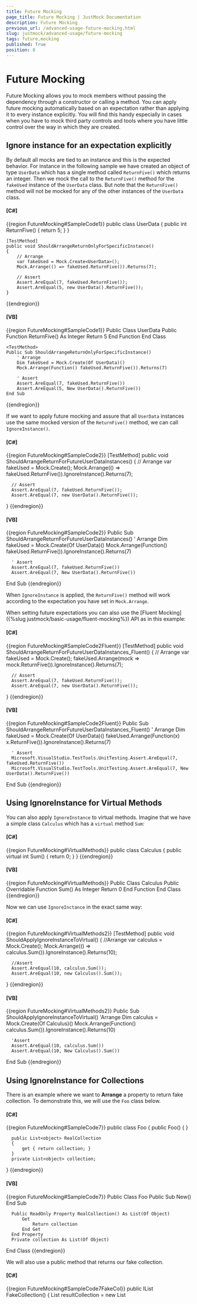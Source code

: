 ```yaml
---
title: Future Mocking
page_title: Future Mocking | JustMock Documentation
description: Future Mocking
previous_url: /advanced-usage-future-mocking.html
slug: justmock/advanced-usage/future-mocking
tags: future,mocking
published: True
position: 8
---
```


# Future Mocking

Future Mocking allows you to mock members without passing the dependency through a constructor or calling a method. You can apply future mocking automatically based on an expectation rather than applying it to every instance explicitly. You will find this handy especially in cases when you have to mock third party controls and tools where you have little control over the way in which they are created.

## Ignore instance for an expectation explicitly

By default all mocks are tied to an instance and this is the expected behavior. For instance in the following sample we have created an object of type `UserData` which has a single method called `ReturnFive()` which returns an integer. Then we mock the call to the `ReturnFive()` method for the `fakeUsed` instance of the `UserData` class. But note that the `ReturnFive()` method will not be mocked for any of the other instances of the `UserData` class.

  #### __[C#]__

  {{region FutureMocking#SampleCode1}}
    public class UserData
    {
        public int ReturnFive()
        {
            return 5;
        }
    }

    [TestMethod]
    public void ShouldArrangeReturnOnlyForSpecificInstance()
    {
        // Arrange
        var fakeUsed = Mock.Create<UserData>();
        Mock.Arrange(() => fakeUsed.ReturnFive()).Returns(7);

        // Assert
        Assert.AreEqual(7, fakeUsed.ReturnFive());
        Assert.AreEqual(5, new UserData().ReturnFive());    
    }
  {{endregion}}

  #### __[VB]__

  {{region FutureMocking#SampleCode1}}
    Public Class UserData
        Public Function ReturnFive() As Integer
            Return 5
        End Function
    End Class

    <TestMethod>
    Public Sub ShouldArrangeReturnOnlyForSpecificInstance()
        ' Arrange
        Dim fakeUsed = Mock.Create(Of UserData)()
        Mock.Arrange(Function() fakeUsed.ReturnFive()).Returns(7)

        ' Assert
        Assert.AreEqual(7, fakeUsed.ReturnFive())
        Assert.AreEqual(5, New UserData().ReturnFive())
    End Sub
  {{endregion}}

If we want to apply future mocking and assure that all `UserData` instances use the same mocked version of the `ReturnFive()` method, we can call `IgnoreInstance()`.

  #### __[C#]__

  {{region FutureMocking#SampleCode2}}
  [TestMethod]
  public void ShouldArrangeReturnForFutureUserDataInstances()
  {
      // Arrange
      var fakeUsed = Mock.Create<UserData>();
      Mock.Arrange(() => fakeUsed.ReturnFive()).IgnoreInstance().Returns(7);

      // Assert
      Assert.AreEqual(7, fakeUsed.ReturnFive());
      Assert.AreEqual(7, new UserData().ReturnFive());
  }
  {{endregion}}

  #### __[VB]__

  {{region FutureMocking#SampleCode2}}
  <TestMethod>
  Public Sub ShouldArrangeReturnForFutureUserDataInstances()
      ' Arrange
      Dim fakeUsed = Mock.Create(Of UserData)()
      Mock.Arrange(Function() fakeUsed.ReturnFive()).IgnoreInstance().Returns(7)

      ' Assert
      Assert.AreEqual(7, fakeUsed.ReturnFive())
      Assert.AreEqual(7, New UserData().ReturnFive())
  End Sub
  {{endregion}}

When `IgnoreInstance` is applied, the `ReturnFive()` method will work according to the expectation you have set in `Mock.Arrange`.

When setting future expectations you can also use the [Fluent Mocking]({%slug justmock/basic-usage/fluent-mocking%}) API as in this example:

  #### __[C#]__

  {{region FutureMocking#SampleCode2Fluent}}
  [TestMethod]
  public void ShouldArrangeReturnForFutureUserDataInstances_Fluent()
  {
      // Arrange
      var fakeUsed = Mock.Create<UserData>();
      fakeUsed.Arrange(mock => mock.ReturnFive()).IgnoreInstance().Returns(7);

      // Assert
      Assert.AreEqual(7, fakeUsed.ReturnFive());
      Assert.AreEqual(7, new UserData().ReturnFive());
  }
  {{endregion}}

  #### __[VB]__

  {{region FutureMocking#SampleCode2Fluent}}
  <TestMethod>
  Public Sub ShouldArrangeReturnForFutureUserDataInstances_Fluent()
      ' Arrange
      Dim fakeUsed = Mock.Create(Of UserData)()
      fakeUsed.Arrange(Function(x) x.ReturnFive()).IgnoreInstance().Returns(7)

      ' Assert
      Microsoft.VisualStudio.TestTools.UnitTesting.Assert.AreEqual(7, fakeUsed.ReturnFive())
      Microsoft.VisualStudio.TestTools.UnitTesting.Assert.AreEqual(7, New UserData().ReturnFive())
  End Sub
  {{endregion}}


## Using IgnoreInstance for Virtual Methods

You can also apply `IgnoreInstance` to virtual methods. Imagine that we have a simple class `Calculus` which has a `virtual` method `Sum`:

  #### __[C#]__

  {{region FutureMocking#VirtualMethods}}
    public class Calculus
    {
        public virtual int Sum()
        {
            return 0;
        }
    }
  {{endregion}}

  #### __[VB]__

  {{region FutureMocking#VirtualMethods}}
    Public Class Calculus
        Public Overridable Function Sum() As Integer
            Return 0
        End Function
    End Class
  {{endregion}}

Now we can use `IgnoreInctance` in the exact same way:

  #### __[C#]__

  {{region FutureMocking#VirtualMethods2}}
  [TestMethod]
  public void ShouldApplyIgnoreInstanceToVirtual()
  {
      //Arrange
      var calculus = Mock.Create<Calculus>();
      Mock.Arrange(() => calculus.Sum()).IgnoreInstance().Returns(10);

      //Assert
      Assert.AreEqual(10, calculus.Sum());
      Assert.AreEqual(10, new Calculus().Sum());
  }
  {{endregion}}

  #### __[VB]__

  {{region FutureMocking#VirtualMethods2}}
  <TestMethod>
  Public Sub ShouldApplyIgnoreInstanceToVirtual()
      'Arrange
      Dim calculus = Mock.Create(Of Calculus)()
      Mock.Arrange(Function() calculus.Sum()).IgnoreInstance().Returns(10)

      'Assert
      Assert.AreEqual(10, calculus.Sum())
      Assert.AreEqual(10, New Calculus().Sum())
  End Sub
  {{endregion}}


## Using IgnoreInstance for Collections

There is an example where we want to __Arrange__ a property to return fake collection. To demonstrate this, we will use the `Foo` class below.

  #### __[C#]__

  {{region FutureMocking#SampleCode7}}
  public class Foo
  {
      public Foo()
      {
      }

      public List<object> RealCollection
      {
          get { return collection; }
      }
      private List<object> collection;
  }
  {{endregion}}

  #### __[VB]__

  {{region FutureMocking#SampleCode7}}
  Public Class Foo
      Public Sub New()
      End Sub

      Public ReadOnly Property RealCollection() As List(Of Object)
          Get
              Return collection
          End Get
      End Property
      Private collection As List(Of Object)
  End Class
  {{endregion}}

We will also use a public method that returns our fake collection.

  #### __[C#]__

  {{region FutureMocking#SampleCode7FakeCol}}
  public IList<object> FakeCollection()
  {
      List<object> resultCollection = new List<object>();

      resultCollection.Add("asd");
      resultCollection.Add(123);
      resultCollection.Add(true);

      return resultCollection;
  }
  {{endregion}}

  #### __[VB]__

  {{region FutureMocking#SampleCode7FakeCol}}
  Public Function FakeCollection() As IList(Of Object)
      Dim resultCollection As New List(Of Object)()

      resultCollection.Add("asd")
      resultCollection.Add(123)
      resultCollection.Add(True)

      Return resultCollection
  End Function
  {{endregion}}

This is how the test will look like:

  #### __[C#]__

  {{region FutureMocking#SampleCode7Test}}
  [TestMethod]
  public void ShouldReturnFakeCollectionForFutureCall()
  {
      var fooMocked = Mock.Create<Foo>();

      var expectedCollection = FakeCollection();

      // Arrange
      Mock.Arrange(() => fooMocked.RealCollection).IgnoreInstance().ReturnsCollection(expectedCollection);

      // Act
      var actualArrangedCollection = fooMocked.RealCollection;
      var actualUnArrangedCollection = new Foo().RealCollection;

      // Assert
      // Asserting for the arranged instance
      Assert.AreEqual(expectedCollection.Count, actualArrangedCollection.Count);
      Assert.AreEqual(expectedCollection.FirstOrDefault(), actualArrangedCollection.FirstOrDefault());

      // Asserting for a new unarranged instance
      Assert.AreEqual(expectedCollection.Count, actualUnArrangedCollection.Count);
      Assert.AreEqual(expectedCollection.FirstOrDefault(), actualUnArrangedCollection.FirstOrDefault());
  }
  {{endregion}}

  #### __[VB]__

  {{region FutureMocking#SampleCode7Test}}
  <TestMethod>
  Public Sub ShouldReturnFakeCollectionForFutureCall()
      Dim fooMocked = Mock.Create(Of Foo)()

      Dim expectedCollection = FakeCollection()

      ' Arrange
      Mock.Arrange(Function() fooMocked.RealCollection).IgnoreInstance().ReturnsCollection(expectedCollection)

      ' Act
      Dim actualArrangedCollection = fooMocked.RealCollection
      Dim actualUnArrangedCollection = New Foo().RealCollection

      ' Assert
      ' Asserting for the arranged instance
      Assert.AreEqual(expectedCollection.Count, actualArrangedCollection.Count)
      Assert.AreEqual(expectedCollection.FirstOrDefault(), actualArrangedCollection.FirstOrDefault())

      ' Asserting for a new unarranged instance
      Assert.AreEqual(expectedCollection.Count, actualUnArrangedCollection.Count)
      Assert.AreEqual(expectedCollection.FirstOrDefault(), actualUnArrangedCollection.FirstOrDefault())
  End Sub
  {{endregion}}

You can see that the test logic is the same as in the previous tests with the only difference that you are returning a collection this time.

## Future Constructor Mocking

With JustMock you are even able to future mock the constructor of an instance. Let`s assume we have the following class:

  #### __[C#]__

  {{region FutureMocking#SampleCodeFutureCtorMocking}}
    public class FooWithNotImplementedConstructor
    {
        public FooWithNotImplementedConstructor()
        {
            throw new NotImplementedException();
        }
    }
  {{endregion}}

  #### __[VB]__

  {{region FutureMocking#SampleCodeFutureCtorMocking}}
    Public Class FooWithNotImplementedConstructor
        Public Sub New()
            Throw New NotImplementedException()
        End Sub
    End Class
  {{endregion}}

We can easily arrange its constructor like this:

  #### __[C#]__

  {{region FutureMocking#SampleCodeFutureCtorMockingTest}}
    [TestMethod]
    public void ShouldMockConstructorForFutureInstances()
    {
        // Arrange
        Mock.Arrange(() => new FooWithNotImplementedConstructor()).DoNothing(); // Directly arranging the constructor

        // Act
        var myNewInstance = new FooWithNotImplementedConstructor(); // This will not throw an exception

        // Assert
        Assert.IsNotNull(myNewInstance);
        Assert.IsInstanceOfType(myNewInstance, typeof(FooWithNotImplementedConstructor));
    }
  {{endregion}}

  #### __[VB]__

  {{region FutureMocking#SampleCodeFutureCtorMockingTest}}
  <TestMethod>
  Public Sub ShouldMockConstructorForFutureInstances()
      ' Arrange
      Mock.Arrange(Function() New FooWithNotImplementedConstructor()).DoNothing() ' Directly arranging the constructor

      ' Act
      Dim myNewInstance = New FooWithNotImplementedConstructor() ' This will not throw an exception

      ' Assert
      Assert.IsNotNull(myNewInstance)
      Assert.IsInstanceOfType(myNewInstance, GetType(FooWithNotImplementedConstructor))
  End Sub
  {{endregion}}

This will apply __DoNothing__ to the constructor of every new instance of type `FooWithNotImplementedConstructor` called during the test method.

## Mocking the New Operator

With JustMock you can arrange a return value for a new object creation. Let's assume we have the following class:

  #### __[C#]__

  {{region FutureMocking#SampleCodeNewObjMocking}}
  public class FooWithProp
  {
      public string MyProp { get; set; }
  }

  public FooWithProp GetNewInstance()
  {
      return new FooWithProp();
  }
  {{endregion}}

  #### __[VB]__

  {{region FutureMocking#SampleCodeNewObjMocking}}
  Public Class FooWithProp
      Public Property MyProp As String
  End Class

  Public Function GetNewInstance() As FooWithProp
      Return New FooWithProp()
  End Function
  {{endregion}}

We can easily arrange each new instance of the `FooWithProp` class, to return a predefined object of the same type:

  #### __[C#]__

  {{region FutureMocking#SampleCodeNewObjMockingTest}}
    [TestMethod]
    public void ShouldReturnNewObjectForFutureInstances()
    {
        // Arrange
        var testObj = new FooWithProp() { MyProp = "Test" };

        // Directly arranging the expression to return our predefined object
        Mock.Arrange(() => new FooWithProp()).Returns(testObj); 

        // Act
        var myNewInstance = GetNewInstance();

        // Assert
        Assert.IsNotNull(myNewInstance);
        Assert.IsInstanceOfType(myNewInstance, typeof(FooWithProp));
        // Assert that the returned instance is equal to the predefined
        Assert.AreEqual("Test", myNewInstance.MyProp);
    }
  {{endregion}}

  #### __[VB]__

  {{region FutureMocking#SampleCodeNewObjMockingTest}}
    <TestMethod>
    Public Sub ShouldReturnNewObjectForFutureInstances()
        ' Arrange
        Dim testObj = New FooWithProp()
        testObj.MyProp = "Test"

        ' Directly arranging the expression to return our predefined object
        Mock.Arrange(Function() New FooWithProp()).Returns(testObj)

        ' Act
        Dim myNewInstance = GetNewInstance()

        ' Assert
        Assert.IsNotNull(myNewInstance)
        Assert.IsInstanceOfType(myNewInstance, GetType(FooWithProp))
        ' Assert that the returned instance is equal to the predefined
        Assert.AreEqual("Test", myNewInstance.MyProp)
    End Sub
  {{endregion}}

This will work for each new instance of the `FooWithProp` type outside the test method. Still, it applies only for code, executed under the test context.

## Future Mocking Across Threads

Future mocking across all threads is an unsafe operation because it may compromise the stability of the testing framework. Arrangements that ignore the instance are valid only for the current thread by default. To make an arrangement that ignores the instance valid on all threads, add the .OnAllThreads() clause to the arrangement: 

  #### __[C#]__

  {{region }}
    Mock.Arrange(() => new DBContext()).DoNothing().OnAllThreads();
  {{endregion}}
  
  #### __[VB]__
  
  {{region }}
    Mock.Arrange(Function() New DBContext()).DoNothing().OnAllThreads()
  {{endregion}}

## Advanced Example

Let's see a UI example where we have a form. Based on some action against the form, it raises an event which needs to be handled in a specific way, therefore in the unit test we want to assert the expected value of the handler execution.

  #### __[C#]__

  {{region FutureMocking#SampleCode3}}
  public Form()
  {
    InitializeComponent();
  
    this.service = new EntryService();
  
    service.Saved += new EventHandler<EntrySavedEventArgs>(service_Saved);
  }
  {{endregion}}

  #### __[VB]__

  {{region FutureMocking#SampleCode3}}
  Public Sub New()
      InitializeComponent()
      Me.service = New EntryService()
      service.Saved += New EventHandler(Of EntrySavedEventArgs)(service_Saved)
  End Sub
  {{endregion}}

Imagine that we have defined an `EntryService` the purpose of which is to save some entries to a database when the user has made any changes. For instance, we can have a button on the form and when the user is finished editing the entries pressing this button will trigger a call to the following method:

  #### __[C#]__

  {{region FutureMocking#SampleCode4}}
  public void SaveToDatabase(string value)
  {
    try
    {
      this.service.Save(value);
    }
    catch (DuplicateEntryException ex)
    {
      MessageBox.Show("Entry Duplicated " + ex.DuplicatedValue);
    }
  }
  {{endregion}}

  #### __[VB]__

  {{region FutureMocking#SampleCode4}}
  Public Sub SaveToDatabase(ByVal value As String)
      Try
          Me.service.Save(value)
      Catch ex As DuplicateEntryException
          MessageBox.Show("Entry Duplicated " & ex.DuplicatedValue)
      End Try
  End Sub
  {{endregion}}

Here is the handler for the `service.Saved` event:

  #### __[C#]__	

  {{region FutureMocking#SampleCode5}}
  public void service_Saved(object sender, EntrySavedEventArgs e)
  {
    this.label1.Text = "Saved string : " + e.EntryValue;
  }
  {{endregion}}

  #### __[VB]__

  {{region FutureMocking#SampleCode5}}
    Public Sub service_Saved(ByVal sender As Object, ByVal e As EntrySavedEventArgs)
        Me.label1.Text = "Saved string : " & e.EntryValue
    End Sub
  {{endregion}}

Next, is a simple test using [MSpec](https://codebetter.com/aaronjensen/2008/05/08/introducing-machine-specifications-or-mspec-for-short/) where we have created an event handler which will receive as an argument the value which was passed to the `service.Save` call in the `SaveToDatabase` method.

  #### __[C#]__
  
  {{region FutureMocking#SampleCode6}}
  [Subject(typeof(Form))]
  public class when_save_to_database_is_invoked_on_form
  {
      Establish context = () =>
      {
          IEntryService serviceMock = Mock.Create<EntryService>();
          Mock.Arrange(() => serviceMock.Save(valueToSave)).Raises(() => serviceMock.Saved += null, new EntrySavedEventArgs(valueToSave));
      };
  
      private Because of = () =>
      {
          sut = new Form();
          sut.SaveToDatabase(valueToSave);
      };
  
      private It should_assert_that_label_contains_expected_valueToSave = () =>
          sut.label1.Text.ShouldEqual("Saved string : " + valueToSave);
  
      static Form sut;
      const string valueToSave = "Raise Event";
  }
  {{endregion}}

  #### __[VB]__

  {{region FutureMocking#SampleCode6}}
	<Subject(GetType(Form))>
  Public Class when_save_to_database_is_invoked_on_form
      Private context As Establish = Function()
                                        Dim serviceMock As IEntryService = Mock.Create(Of EntryService)()
                                        Mock.Arrange(Function() serviceMock.Save(valueToSave)).Raises(Function() CSharpImpl.__Assign(serviceMock.Saved, Nothing), New EntrySavedEventArgs(valueToSave))
                                    End Function

      Private [of] As Because = Function()
                                    sut = New Form()
                                    sut.SaveToDatabase(valueToSave)
                                End Function

      Private should_assert_that_label_contains_expected_valueToSave As It = Function() sut.label1.Text.ShouldEqual("Saved string : " & valueToSave)
      Shared sut As Form
      Const valueToSave As String = "Raise Event"

      Private Class CSharpImpl
          <Obsolete("Please refactor calling code to use normal Visual Basic assignment")>
          Shared Function __Assign(Of T)(ByRef target As T, value As T) As T
              target = value
              Return value
          End Function
      End Class
  End Class
{{endregion}}

Here we can see that although no instance is supplied to the target UI class, JustMock picks up the intended setup from the context.

## See Also

 * [Fluent Mocking]({%slug justmock/basic-usage/fluent-mocking%})

